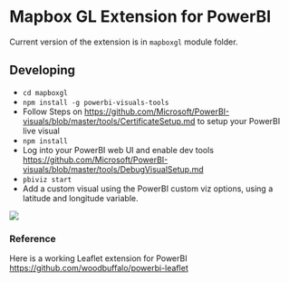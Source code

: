 # Mapbox GL Extension for PowerBI

Current version of the extension is in `mapboxgl` module folder.

## Developing

- `cd mapboxgl`
- `npm install -g powerbi-visuals-tools`
- Follow Steps on https://github.com/Microsoft/PowerBI-visuals/blob/master/tools/CertificateSetup.md to setup your PowerBI live visual
- `npm install`
- Log into your PowerBI web UI and enable dev tools https://github.com/Microsoft/PowerBI-visuals/blob/master/tools/DebugVisualSetup.md
- `pbiviz start`
- Add a custom visual using the PowerBI custom viz options, using a latitude and longitude variable.

![](https://cl.ly/2Q0n0w0z2O3A/download/Image%202017-08-21%20at%209.58.29%20AM.png)


### Reference

Here is a working Leaflet extension for PowerBI
https://github.com/woodbuffalo/powerbi-leaflet


